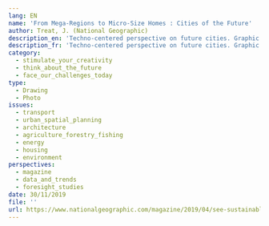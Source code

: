 ```yaml
---
lang: EN
name: 'From Mega-Regions to Micro-Size Homes : Cities of the Future'
author: Treat, J. (National Geographic)
description_en: 'Techno-centered perspective on future cities. Graphic illustrations. '
description_fr: 'Techno-centered perspective on future cities. Graphic illustrations. '
category:
  - stimulate_your_creativity
  - think_about_the_future
  - face_our_challenges_today
type:
  - Drawing
  - Photo
issues:
  - transport
  - urban_spatial_planning
  - architecture
  - agriculture_forestry_fishing
  - energy
  - housing
  - environment
perspectives:
  - magazine
  - data_and_trends
  - foresight_studies
date: 30/11/2019
file: ''
url: https://www.nationalgeographic.com/magazine/2019/04/see-sustainable-future-city-designed-for-people-and-nature/
---
```

